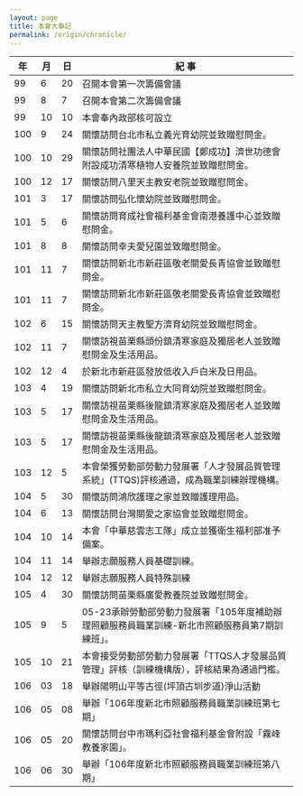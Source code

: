 ```yaml
---
layout: page
title: 本會大事記
permalink: /origin/chronicle/
---
```


| 年 | 月 | 日 | 紀  事 |
| ------| ------ |------ |------ |
| 99 | 6 | 20 | 召開本會第一次籌備會議 |
| 99 | 8 | 7 | 召開本會第二次籌備會議 |
| 99 | 10 | 10 | 本會奉內政部核可設立 |
| 100 | 9 | 24 | 關懷訪問台北市私立義光育幼院並致贈慰問金。 |
| 100 | 10 | 29 | 關懷訪問社團法人中華民國【鄭成功】濟世功德會附設成功清寒植物人安養院並致贈慰問金。 |
| 100 | 12 | 17 | 關懷訪問八里天主教安老院並致贈慰問金。 |
| 101 | 3 | 17 | 關懷訪問弘化懷幼院並致贈慰問金。 |
| 101 | 5 | 6 | 關懷訪問育成社會福利基金會南港養護中心並致贈慰問金。 |
| 101 | 8 | 8 | 關懷訪問幸夫愛兒園並致贈慰問金。 |
| 101 | 11 | 7 | 關懷訪問新北市新莊區敬老關愛長青協會並致贈慰問金。 |
| 101 | 11 | 7 | 關懷訪問新北市新莊區敬老關愛長青協會並致贈慰問金。 |
| 102 | 6 | 15 | 關懷訪問天主教聖方濟育幼院並致贈慰問金。 |
| 102 | 11 | 7 | 關懷訪視苗栗縣頭份鎮清寒家庭及獨居老人並致贈慰問金及生活用品。 |
| 102 | 12 | 4 | 於新北市新莊區發放低收入戶白米及日用品。 |
| 103 | 4 | 19 | 關懷訪問新北市私立大同育幼院並致贈慰問金。 |
| 103 | 5 | 17 | 關懷訪視苗栗縣後龍鎮清寒家庭及獨居老人並致贈慰問金及生活用品。 |
| 103 | 5 | 17 | 關懷訪視苗栗縣後龍鎮清寒家庭及獨居老人並致贈慰問金及生活用品。 |
| 103 | 12 | 5 | 本會榮獲勞動部勞動力發展署「人才發展品質管理系統」(TTQS)評核通過，成為職業訓練辦理機構。 |
| 104 | 5 | 30 | 關懷訪問鴻欣護理之家並致贈護理用品。 |
| 104 | 6 | 13 | 關懷訪問台灣關愛之家協會並致贈慰問金。 |
| 104 | 10 | 14 | 本會「中華慈雲志工隊」成立並獲衛生福利部准予備案。 |
| 104 | 11 | 14 | 舉辦志願服務人員基礎訓練。 |
| 104 | 12 | 12 | 舉辦志願服務人員特殊訓練 |
| 105 | 4 | 30 | 關懷訪問苗栗縣廣愛教養院並致贈慰問金。 |
| 105 | 9 | 5 | 05-23承辦勞動部勞動力發展署「105年度補助辦理照顧服務員職業訓練-新北市照顧服務員第7期訓練班」。 |
| 105 | 10 | 21 | 本會接受勞動部勞動力發展署「TTQS人才發展品質管理」評核（訓練機構版），評核結果為通過門檻。 |
| 106 | 03 | 18 | 舉辦陽明山平等古徑(坪頂古圳步道)淨山活動 |
| 106 | 05 | 08 | 舉辦「106年度新北市照顧服務員職業訓練班第七期」 |
| 106 | 05 | 20 | 關懷訪問台中市瑪利亞社會福利基金會附設「霧峰教養家園」。 |
| 106 | 06 | 30 | 舉辦「106年度新北市照顧服務員職業訓練班第八期」 |
